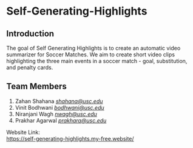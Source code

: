 # Self-Generating-Highlights

## Introduction 
The goal of Self Generating Highlights is to create an automatic video summarizer for Soccer Matches.
We aim to create short video clips highlighting the three main events in a soccer match - goal, substitution, and penalty cards.

## Team Members

1. Zahan Shahana <i>shahana@usc.edu</i>
2. Vinit Bodhwani <i>bodhwani@usc.edu</i>
3. Niranjani Wagh <i>nwagh@usc.edu</i>
4. Prakhar Agarwal <i>prakhara@usc.edu</i>

Website Link: <br>
https://self-generating-highlights.my-free.website/
